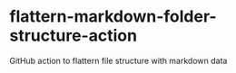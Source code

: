 # flattern-markdown-folder-structure-action
GitHub action to flattern file structure with markdown data
